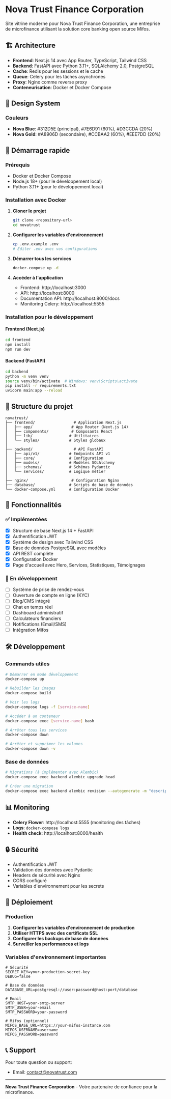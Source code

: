 # Nova Trust Finance Corporation

Site vitrine moderne pour Nova Trust Finance Corporation, une entreprise de microfinance utilisant la solution core banking open source Mifos.

## 🏗️ Architecture

- **Frontend**: Next.js 14 avec App Router, TypeScript, Tailwind CSS
- **Backend**: FastAPI avec Python 3.11+, SQLAlchemy 2.0, PostgreSQL
- **Cache**: Redis pour les sessions et le cache
- **Queue**: Celery pour les tâches asynchrones
- **Proxy**: Nginx comme reverse proxy
- **Conteneurisation**: Docker et Docker Compose

## 🎨 Design System

### Couleurs
- **Nova Blue**: #312D5E (principal), #7E6D91 (60%), #D3CCDA (20%)
- **Nova Gold**: #A8906D (secondaire), #CCBAA2 (60%), #EEE7DD (20%)

## 🚀 Démarrage rapide

### Prérequis
- Docker et Docker Compose
- Node.js 18+ (pour le développement local)
- Python 3.11+ (pour le développement local)

### Installation avec Docker

1. **Cloner le projet**
   ```bash
   git clone <repository-url>
   cd novatrust
   ```

2. **Configurer les variables d'environnement**
   ```bash
   cp .env.example .env
   # Éditer .env avec vos configurations
   ```

3. **Démarrer tous les services**
   ```bash
   docker-compose up -d
   ```

4. **Accéder à l'application**
   - Frontend: http://localhost:3000
   - API: http://localhost:8000
   - Documentation API: http://localhost:8000/docs
   - Monitoring Celery: http://localhost:5555

### Installation pour le développement

#### Frontend (Next.js)
```bash
cd frontend
npm install
npm run dev
```

#### Backend (FastAPI)
```bash
cd backend
python -m venv venv
source venv/bin/activate  # Windows: venv\Scripts\activate
pip install -r requirements.txt
uvicorn main:app --reload
```

## 📁 Structure du projet

```
novatrust/
├── frontend/                 # Application Next.js
│   ├── app/                 # App Router (Next.js 14)
│   ├── components/          # Composants React
│   ├── lib/                # Utilitaires
│   └── styles/             # Styles globaux
│
├── backend/                  # API FastAPI
│   ├── api/v1/             # Endpoints API v1
│   ├── core/               # Configuration
│   ├── models/             # Modèles SQLAlchemy
│   ├── schemas/            # Schémas Pydantic
│   └── services/           # Logique métier
│
├── nginx/                   # Configuration Nginx
├── database/               # Scripts de base de données
└── docker-compose.yml      # Configuration Docker
```

## 🔧 Fonctionnalités

### ✅ Implémentées
- [x] Structure de base Next.js 14 + FastAPI
- [x] Authentification JWT
- [x] Système de design avec Tailwind CSS
- [x] Base de données PostgreSQL avec modèles
- [x] API REST complète
- [x] Configuration Docker
- [x] Page d'accueil avec Hero, Services, Statistiques, Témoignages

### 🚧 En développement
- [ ] Système de prise de rendez-vous
- [ ] Ouverture de compte en ligne (KYC)
- [ ] Blog/CMS intégré
- [ ] Chat en temps réel
- [ ] Dashboard administratif
- [ ] Calculateurs financiers
- [ ] Notifications (Email/SMS)
- [ ] Intégration Mifos

## 🛠️ Développement

### Commands utiles

```bash
# Démarrer en mode développement
docker-compose up

# Rebuilder les images
docker-compose build

# Voir les logs
docker-compose logs -f [service-name]

# Accéder à un conteneur
docker-compose exec [service-name] bash

# Arrêter tous les services
docker-compose down

# Arrêter et supprimer les volumes
docker-compose down -v
```

### Base de données

```bash
# Migrations (à implémenter avec Alembic)
docker-compose exec backend alembic upgrade head

# Créer une migration
docker-compose exec backend alembic revision --autogenerate -m "description"
```

## 📊 Monitoring

- **Celery Flower**: http://localhost:5555 (monitoring des tâches)
- **Logs**: `docker-compose logs`
- **Health check**: http://localhost:8000/health

## 🔒 Sécurité

- Authentification JWT
- Validation des données avec Pydantic
- Headers de sécurité avec Nginx
- CORS configuré
- Variables d'environnement pour les secrets

## 🚀 Déploiement

### Production

1. **Configurer les variables d'environnement de production**
2. **Utiliser HTTPS avec des certificats SSL**
3. **Configurer les backups de base de données**
4. **Surveiller les performances et logs**

### Variables d'environnement importantes

```env
# Sécurité
SECRET_KEY=your-production-secret-key
DEBUG=false

# Base de données
DATABASE_URL=postgresql://user:password@host:port/database

# Email
SMTP_HOST=your-smtp-server
SMTP_USER=your-email
SMTP_PASSWORD=your-password

# Mifos (optionnel)
MIFOS_BASE_URL=https://your-mifos-instance.com
MIFOS_USERNAME=username
MIFOS_PASSWORD=password
```





## 📞 Support

Pour toute question ou support:
- Email: contact@novatrust.com


---

**Nova Trust Finance Corporation** - Votre partenaire de confiance pour la microfinance.
